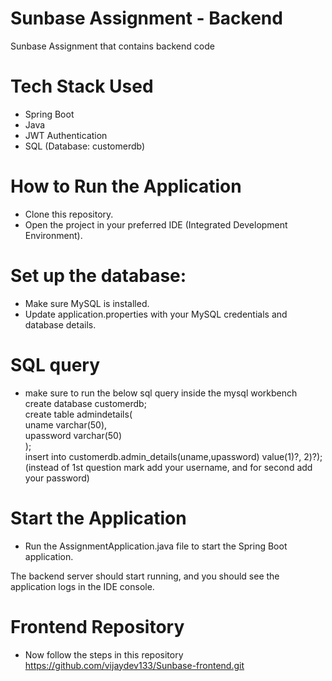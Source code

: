 # Sunbase Assignment - Backend
Sunbase Assignment that contains backend code

# Tech Stack Used
- Spring Boot
- Java
- JWT Authentication
- SQL (Database: customerdb)

# How to Run the Application
- Clone this repository.
- Open the project in your preferred IDE (Integrated Development Environment).

# Set up the database:
- Make sure MySQL is installed.<br/>
- Update application.properties with your MySQL credentials and database details.<br/>
# SQL query
- make sure to run the below sql query inside the mysql workbench<br/>
create database customerdb; <br/>
create table admindetails( <br/>
	uname varchar(50),<br/>
    upassword varchar(50)<br/>
);<br/>
insert into customerdb.admin_details(uname,upassword) value(1)?, 2)?);<br/>
(instead of 1st question mark add your username, and for second add your password)<br/>


# Start the Application
- Run the AssignmentApplication.java file to start the Spring Boot application.

The backend server should start running, and you should see the application logs in the IDE console.

# Frontend Repository
- Now follow the steps in this repository <br/>
https://github.com/vijaydev133/Sunbase-frontend.git



